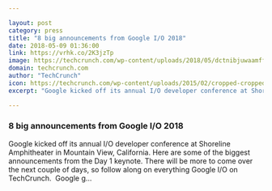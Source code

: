 ```yaml
---

layout: post
category: press
title: "8 big announcements from Google I/O 2018"
date: 2018-05-09 01:36:00
link: https://vrhk.co/2K3jzTp
image: https://techcrunch.com/wp-content/uploads/2018/05/dctnibjuwaamffl.jpg?w=567
domain: techcrunch.com
author: "TechCrunch"
icon: https://techcrunch.com/wp-content/uploads/2015/02/cropped-cropped-favicon-gradient.png?w=180
excerpt: "Google kicked off its annual I/O developer conference at Shoreline Amphitheater in Mountain View, California. Here are some of the biggest announcements from the Day 1 keynote. There will be more to come over the next couple of days, so follow along on everything Google I/O on TechCrunch.  Google g…"

---
```


### 8 big announcements from Google I/O 2018

Google kicked off its annual I/O developer conference at Shoreline Amphitheater in Mountain View, California. Here are some of the biggest announcements from the Day 1 keynote. There will be more to come over the next couple of days, so follow along on everything Google I/O on TechCrunch.  Google g…